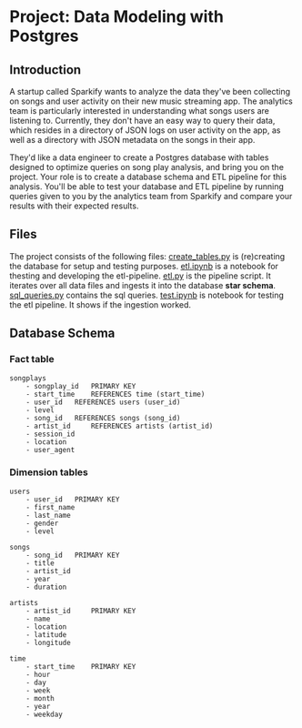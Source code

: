 # Project: Data Modeling with Postgres
## Introduction

A startup called Sparkify wants to analyze the data they've been collecting on songs and user activity on their new music streaming app. The analytics team is particularly interested in understanding what songs users are listening to. Currently, they don't have an easy way to query their data, which resides in a directory of JSON logs on user activity on the app, as well as a directory with JSON metadata on the songs in their app.

They'd like a data engineer to create a Postgres database with tables designed to optimize queries on song play analysis, and bring you on the project. Your role is to create a database schema and ETL pipeline for this analysis. You'll be able to test your database and ETL pipeline by running queries given to you by the analytics team from Sparkify and compare your results with their expected results.


## Files 

The project consists of the following files:
[create_tables.py](create_tables.py) is (re)creating the database for setup and testing purposes. 
[etl.ipynb](etl.ipynb) is a notebook for thesting and developing the etl-pipeline. 
[etl.py](etl.py)  is the pipeline script. It iterates over all data files and ingests it into the database **star schema**.
[sql_queries.py](sql_queries) contains the sql queries.
[test.ipynb](test.ipynb) is notebook for testing the etl pipeline. It shows if the ingestion worked. 


## Database Schema
### Fact table

```
songplays
	- songplay_id 	PRIMARY KEY
	- start_time 	REFERENCES time (start_time)
	- user_id	REFERENCES users (user_id)
	- level
	- song_id 	REFERENCES songs (song_id)
	- artist_id 	REFERENCES artists (artist_id)
	- session_id
	- location
	- user_agent
```

### Dimension tables

```
users
	- user_id 	PRIMARY KEY
	- first_name
	- last_name
	- gender
	- level

songs
	- song_id 	PRIMARY KEY
	- title
	- artist_id
	- year
	- duration

artists
	- artist_id 	PRIMARY KEY
	- name
	- location
	- latitude
	- longitude

time
	- start_time 	PRIMARY KEY
	- hour
	- day
	- week
	- month
	- year
	- weekday
```
